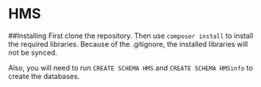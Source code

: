 HMS
===

##Installing
First clone the repository.
Then use `composer install` to install the required libraries.
Because of the .gitignore, the installed libraries will not be synced.

Also, you will need to run `CREATE SCHEMA HMS` and `CREATE SCHEMA HMSinfo` to create the databases.
